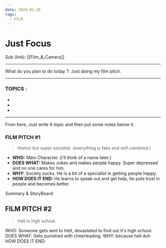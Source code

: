 ```yaml
---
date: 2024-02-26
tags:
  - FILM
---
```


# Just Focus

Sub (link): [[Film_&_Camera]]

---
What do you plan to do today ?: 
Just doing my film pitch. 

---
### TOPICS : 
* 
* 
* 
---
From here, Just write A topic and then put some notes below it. 

### FILM PITCH #1
> Humor but super societist. (everything is fake and self-centered.)

- **WHO:** Main Character. (i'll think of a name later.)
- **DOES WHAT:** Makes Jokes and makes people happy. Super depressed and no one cares for him.
- **WHY:** Society sucks. He is a bit of a specialist in getting people happy.
- **HOW DOES IT END:** He learns to speak out and get help, he puts trust in people and becomes better.

Summary & StoryBoard.



## FILM PITCH #2
> Hell in high school.

WHO: Someone gets sent to Hell, devastated to find out it's high school.
DOES WHAT: Gets punished with cheerleading.
WHY: because hell duh
HOW DOES IT END: 









